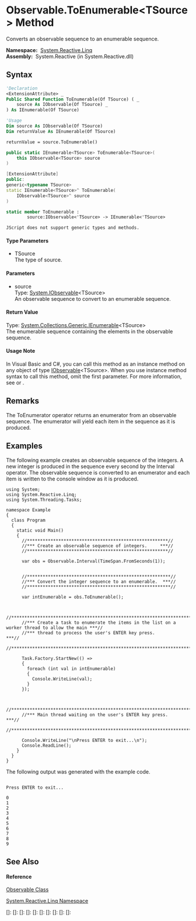 # Observable.ToEnumerable\<TSource\> Method

Converts an observable sequence to an enumerable sequence.

**Namespace:**  [System.Reactive.Linq](System.Reactive.Linq\System.Reactive.Linq.md)  
**Assembly:**  System.Reactive (in System.Reactive.dll)

## Syntax

```vb
'Declaration
<ExtensionAttribute> _
Public Shared Function ToEnumerable(Of TSource) ( _
    source As IObservable(Of TSource) _
) As IEnumerable(Of TSource)
```

```vb
'Usage
Dim source As IObservable(Of TSource)
Dim returnValue As IEnumerable(Of TSource)

returnValue = source.ToEnumerable()
```

```csharp
public static IEnumerable<TSource> ToEnumerable<TSource>(
    this IObservable<TSource> source
)
```

```c++
[ExtensionAttribute]
public:
generic<typename TSource>
static IEnumerable<TSource>^ ToEnumerable(
    IObservable<TSource>^ source
)
```

```fsharp
static member ToEnumerable : 
        source:IObservable<'TSource> -> IEnumerable<'TSource> 
```

```jscript
JScript does not support generic types and methods.
```

#### Type Parameters

- TSource  
  The type of source.

#### Parameters

- source  
  Type: [System.IObservable](https://msdn.microsoft.com/en-us/library/Dd990377)\<TSource\>  
  An observable sequence to convert to an enumerable sequence.

#### Return Value

Type: [System.Collections.Generic.IEnumerable](https://msdn.microsoft.com/en-us/library/9eekhta0)\<TSource\>  
The enumerable sequence containing the elements in the observable sequence.

#### Usage Note

In Visual Basic and C\#, you can call this method as an instance method on any object of type [IObservable](https://msdn.microsoft.com/en-us/library/Dd990377)\<TSource\>. When you use instance method syntax to call this method, omit the first parameter. For more information, see [](https://msdn.microsoft.com/en-us/library/Bb384936) or [](https://msdn.microsoft.com/en-us/library/Bb383977).

## Remarks

The ToEnumerator operator returns an enumerator from an observable sequence. The enumerator will yield each item in the sequence as it is produced.

## Examples

The following example creates an observable sequence of the integers. A new integer is produced in the sequence every second by the Interval operator. The observable sequence is converted to an enumerator and each item is written to the console window as it is produced.

    using System;
    using System.Reactive.Linq;
    using System.Threading.Tasks;
    
    namespace Example
    {
      class Program
      {
        static void Main()
        {
          //******************************************************//
          //*** Create an observable sequence of integers.     ***//
          //******************************************************//
    
          var obs = Observable.Interval(TimeSpan.FromSeconds(1));
      
    
          //*******************************************************//
          //*** Convert the integer sequence to an enumerable.  ***//
          //*******************************************************//
    
          var intEnumerable = obs.ToEnumerable();
    
    
          //*********************************************************************************************//
          //*** Create a task to enumerate the items in the list on a worker thread to allow the main ***//
          //*** thread to process the user's ENTER key press.                                         ***//
          //*********************************************************************************************//
    
          Task.Factory.StartNew(() =>
          {
            foreach (int val in intEnumerable)
            {
              Console.WriteLine(val);
            }
          });
    
    
          //*********************************************************************************************//
          //*** Main thread waiting on the user's ENTER key press.                                    ***//
          //*********************************************************************************************//
    
          Console.WriteLine("\nPress ENTER to exit...\n");
          Console.ReadLine();
        }
      }
    }

The following output was generated with the example code.

```
 
Press ENTER to exit...

0
1
2
3
4
5
6
7
8
9
```

## See Also

#### Reference

[Observable Class](Observable\Observable.md)

[System.Reactive.Linq Namespace](System.Reactive.Linq\System.Reactive.Linq.md)

[]: 
[]: 
[]: 
[]: 
[]: 
[]: 
[]: 
[]: 
[]: 
[]: 
